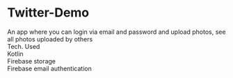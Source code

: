 # Twitter-Demo
An app where you can login via email and password and upload photos, see all photos uploaded by others <br />
Tech. Used <br />
Kotlin <br />
Firebase storage <br />
Firebase email authentication <br />
